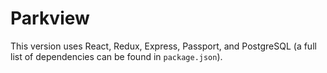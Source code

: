 # Parkview
This version uses React, Redux, Express, Passport, and PostgreSQL (a full list of dependencies can be found in `package.json`).
